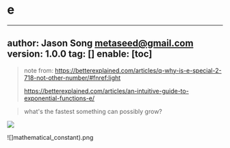 # e
---
author: Jason Song <metaseed@gmail.com>
version: 1.0.0
tag: []
enable: [toc]
---
> note from: https://betterexplained.com/articles/q-why-is-e-special-2-718-not-other-number/#fnref:light
> 
> https://betterexplained.com/articles/an-intuitive-guide-to-exponential-functions-e/

> what's the fastest something can possibly grow?

![](https://betterexplained.com/ColorizedMath/content/img/E_(mathematical_constant).png)





![]mathematical_constant).png